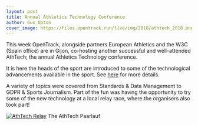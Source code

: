 ```yaml
---
layout: post
title: Annual Athletics Technology Conference
author: Gus Upton
cover_image: https://files.opentrack.run/live/img/2018/athtech_2018.png
---
```


This week OpenTrack, alongside partners European Athletics and the W3C (Spain office) are in Gijon, co-hosting another successful and well-attended AthTech; the annual Athletics Technology conference. 

It is here the heads of the sport are introduced to some of the technological advancements available in the sport. See <a href="http://athtech.run">here</a> for more details.

A variety of topics were covered from Standards & Data Management to GDPR & Sports Journalism. Part of the fun was having the opportunity to try some of the new technology at a local relay race, where the organisers also took part!

[![AthTech Relay](https://files.opentrack.run/live/img/2018/athtech_2018_relay.png)](https://files.opentrack.run/live/img/2018/athtech_2018_relay.png)
The AthTech Paarlauf
